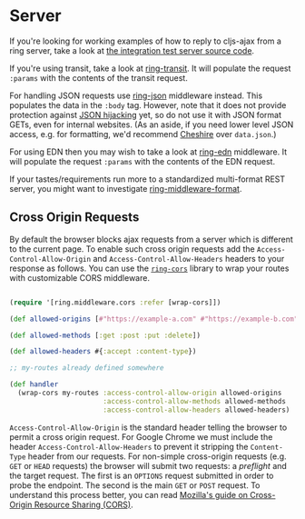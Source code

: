 # Server

If you're looking for working examples of how to reply to cljs-ajax from a ring server, take a look at [the integration test server source code](../dev/user.clj).

If you're using transit, take a look at [ring-transit](https://github.com/jalehman/ring-transit).  It will populate the request `:params` with the contents of the transit request.

For handling JSON requests use [ring-json](https://github.com/ring-clojure/ring-json) middleware instead.  This populates the data in the `:body` tag.  However, note that it does not provide protection against [JSON hijacking](https://github.com/ring-clojure/ring-json/issues/14) yet, so do not use it with JSON format GETs, even for internal websites.  (As an aside, if you need lower level JSON access, e.g. for formatting, we'd recommend [Cheshire](https://github.com/dakrone/cheshire) over `data.json`.)

For using EDN then you may wish to take a look at [ring-edn](https://github.com/tailrecursion/ring-edn) middleware. It will populate the request `:params` with the contents of the EDN request.

If your tastes/requirements run more to a standardized multi-format REST server, you might want to investigate [ring-middleware-format](https://github.com/ngrunwald/ring-middleware-format).

## Cross Origin Requests

By default the browser blocks ajax requests from a server which is different to the current page.  To enable such cross origin requests add the `Access-Control-Allow-Origin` and `Access-Control-Allow-Headers` headers to your response as follows. You can use the [`ring-cors`](https://github.com/r0man/ring-cors) library to wrap your routes with customizable CORS middleware.

```clojure

(require '[ring.middleware.cors :refer [wrap-cors]])

(def allowed-origins [#"https://example-a.com" #"https://example-b.com"])

(def allowed-methods [:get :post :put :delete])

(def allowed-headers #{:accept :content-type})

;; my-routes already defined somewhere

(def handler
  (wrap-cors my-routes :access-control-allow-origin allowed-origins
                       :access-control-allow-methods allowed-methods
                       :access-control-allow-headers allowed-headers)

```

`Access-Control-Allow-Origin` is the standard header telling the browser to permit a cross origin request.  For Google Chrome we must include the header `Access-Control-Allow-Headers` to prevent it stripping the `Content-Type` header from our requests.  For non-simple cross-origin requests (e.g. `GET` or `HEAD` requests) the browser will submit two requests: a _preflight_ and the target request.  The first is an `OPTIONS` request submitted in order to probe the endpoint.  The second is the main `GET` or `POST` request. To understand this process better, you can read [Mozilla's guide on Cross-Origin Resource Sharing (CORS)](https://developer.mozilla.org/en-US/docs/Web/HTTP/CORS).